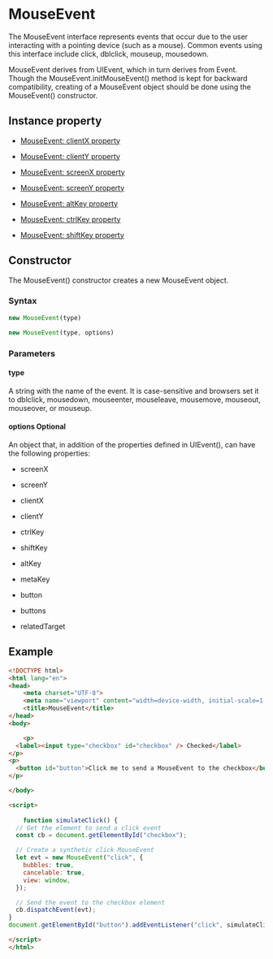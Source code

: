 # MouseEvent

The MouseEvent interface represents events that occur due to the user interacting with a pointing device (such as a mouse). Common events using this interface include click, dblclick, mouseup, mousedown.

MouseEvent derives from UIEvent, which in turn derives from Event. Though the MouseEvent.initMouseEvent() method is kept for backward compatibility, creating of a MouseEvent object should be done using the MouseEvent() constructor.

## Instance property

- [MouseEvent: clientX property](https://github.com/reachbheru/learn-js/blob/main/Basics/Events/Event_properties/MouseEvent/MouseEvent_clientX.md)

- [MouseEvent: clientY property](https://github.com/reachbheru/learn-js/blob/main/Basics/Events/Event_properties/MouseEvent/MouseEvent_clientY.md)

- [MouseEvent: screenX property](https://github.com/reachbheru/learn-js/blob/main/Basics/Events/Event_properties/MouseEvent/MouseEvent_screenX.md)

- [MouseEvent: screenY property](https://github.com/reachbheru/learn-js/blob/main/Basics/Events/Event_properties/MouseEvent/MouseEvent_screenY.md)

- [MouseEvent: altKey property](https://github.com/reachbheru/learn-js/blob/main/Basics/Events/Event_properties/MouseEvent/MouseEvent_altkey.md)

- [MouseEvent: ctrlKey property](https://github.com/reachbheru/learn-js/blob/main/Basics/Events/Event_properties/MouseEvent/MouseEvent_ctrlKey.md)

- [MouseEvent: shiftKey property](https://github.com/reachbheru/learn-js/blob/main/Basics/Events/Event_properties/MouseEvent/MouseEvent_shiftkey.md)

## Constructor

The MouseEvent() constructor creates a new MouseEvent object.

### Syntax

```js
new MouseEvent(type)

new MouseEvent(type, options)

```

### Parameters

#### type

 A string with the name of the event. It is case-sensitive and browsers set it to dblclick, mousedown, mouseenter, mouseleave, mousemove, mouseout, mouseover, or mouseup.

#### options Optional

An object that, in addition of the properties defined in UIEvent(), can have the following properties:

- screenX

- screenY

- clientX

- clientY

- ctrlKey

- shiftKey

- altKey

- metaKey

- button

- buttons

- relatedTarget

## Example

```html
<!DOCTYPE html>
<html lang="en">
<head>
    <meta charset="UTF-8">
    <meta name="viewport" content="width=device-width, initial-scale=1.0">
    <title>MouseEvent</title>
</head>
<body>

    <p>
  <label><input type="checkbox" id="checkbox" /> Checked</label>
</p>
<p>
  <button id="button">Click me to send a MouseEvent to the checkbox</button>
</p>

</body>

<script>
    
    function simulateClick() {
  // Get the element to send a click event
  const cb = document.getElementById("checkbox");

  // Create a synthetic click MouseEvent
  let evt = new MouseEvent("click", {
    bubbles: true,
    cancelable: true,
    view: window,
  });

  // Send the event to the checkbox element
  cb.dispatchEvent(evt);
}
document.getElementById("button").addEventListener("click", simulateClick);

</script>
</html>
```
